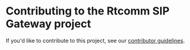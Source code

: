 # Contributing to the Rtcomm SIP Gateway project

If you'd like to contribute to this project, see our [contributor guidelines](https://github.com/WASdev/wasdev.github.io/blob/master/CONTRIBUTING.md).
